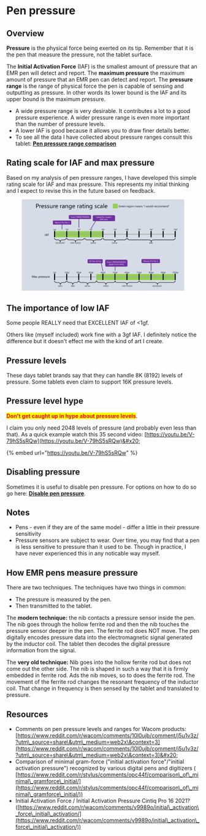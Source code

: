 # Pen pressure

## Overview

**Pressure** is the physical force being exerted on its tip. Remember that it is the pen that measure the pressure, not the tablet surface.&#x20;

The **Initial Activation Force** (IAF) is the smallest amount of pressure that an EMR pen will detect and report. The **maximum pressure** the maximum amount of pressure that an EMR pen can detect and report. The **pressure range** is the range of physical force the pen is capable of sensing and outputting as pressure. In other words its lower bound is the IAF and its upper bound is the maximum pressure.

* A wide pressure range is very desirable. It contributes a lot to a good pressure experience. A wider pressure range is even more important than the number of pressure levels.
* A lower IAF is good because it allows you to draw finer details better. &#x20;
* To see all the data I have collected about pressure ranges consult this tablet: [**Pen pressure range comparison**](pen-pressure-range-comparison.md)

## Rating scale for IAF and max pressure

Based on my analysis of pen pressure ranges, I have developed this simple rating scale for IAF and max pressure. This represents my initial thinking and I expect to revise this in the future based on feedback.

<figure><img src="../../.gitbook/assets/image (408).png" alt=""><figcaption></figcaption></figure>

## The importance of low IAF

Some people REALLY need that EXCELLENT IAF of <1gf.&#x20;

Others like (myself included) work fine with a 3gf IAF. I definitely notice the difference but it doesn't effect me with the kind of art I create.

## Pressure levels

These days tablet brands say that they can handle 8K (8192) levels of pressure. Some tablets even claim to support 16K pressure levels.

## Pressure level hype

<mark style="color:red;">**Don't get caught up in hype about pressure levels**</mark>.&#x20;

I claim you only need 2048 levels of pressure (and probably even less than that). As a quick example watch this 35 second video: [https://youtu.be/V-79hS5sRQw](https://youtu.be/V-79hS5sRQw)&#x20;

{% embed url="https://youtu.be/V-79hS5sRQw" %}

## Disabling pressure

Sometimes it is useful to disable pen pressure. For options on how to do so go here: [**Disable pen pressure**](disable-pen-pressure.md).

## Notes

* Pens - even if they are of the same model - differ a little in their pressure sensitivity
* Pressure sensors are subject to wear. Over time, you may find that a pen is less sensitive to pressure than it used to be. Though in practice, I have never experienced this in any noticable way myself.

## How EMR pens measure pressure

There are two techniques. The techniques have two things in common:

* The pressure is measured by the pen.
* Then transmitted to the tablet.

The **modern technique:** the nib contacts a pressure sensor inside the pen. The nib goes through the hollow ferrite rod and then the nib touches the pressure sensor deeper in the pen. The ferrite rod does NOT move. The pen digitally encodes pressure data into the electromagnetic signal generated by the inductor coil. The tablet then decodes the digital pressure information from the signal.

The **very old technique:** Nib goes into the hollow ferrite rod but does not come out the other side. The nib is shaped in such a way that it is firmly embedded in ferrite rod. Ads the nib moves, so to does the ferrite rod. The movement of the ferrite rod changes the resonant frequency of the inductor coil. That change in frequency is then sensed by the tablet and translated to pressure.

## Resources

* Comments on pen pressure levels and ranges for Wacom products: [https://www.reddit.com/r/wacom/comments/10l0ujb/comment/j5u1v3z/?utm\_source=share\&utm\_medium=web2x\&context=3](https://www.reddit.com/r/wacom/comments/10l0ujb/comment/j5u1v3z/?utm\_source=share\&utm\_medium=web2x\&context=3)&#x20;
* Comparison of minimal gram-force ("initial activation force"/"initial activation pressure") recognized by various digital pens and digitizers ( [https://www.reddit.com/r/stylus/comments/opc44f/comparison\_of\_minimal\_gramforce\_initial/](https://www.reddit.com/r/stylus/comments/opc44f/comparison\_of\_minimal\_gramforce\_initial/))
* Initial Activation Force / Initial Activation Pressure Cintiq Pro 16 2021? ([https://www.reddit.com/r/wacom/comments/v9989o/initial\_activation\_force\_initial\_activation/](https://www.reddit.com/r/wacom/comments/v9989o/initial\_activation\_force\_initial\_activation/))

